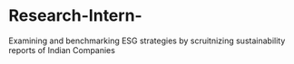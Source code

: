 # Research-Intern-
Examining and benchmarking ESG strategies by scruitnizing sustainability reports of Indian Companies
